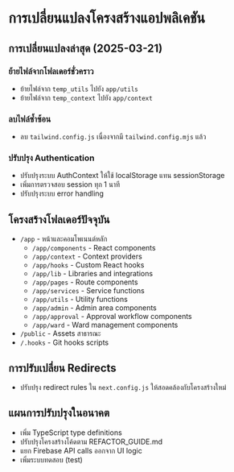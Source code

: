 # การเปลี่ยนแปลงโครงสร้างแอปพลิเคชัน

## การเปลี่ยนแปลงล่าสุด (2025-03-21)

### ย้ายไฟล์จากโฟลเดอร์ชั่วคราว
- ย้ายไฟล์จาก `temp_utils` ไปยัง `app/utils`
- ย้ายไฟล์จาก `temp_context` ไปยัง `app/context`

### ลบไฟล์ซ้ำซ้อน
- ลบ `tailwind.config.js` เนื่องจากมี `tailwind.config.mjs` แล้ว

### ปรับปรุง Authentication
- ปรับปรุงระบบ AuthContext ให้ใช้ localStorage แทน sessionStorage
- เพิ่มการตรวจสอบ session ทุก 1 นาที
- ปรับปรุงระบบ error handling

## โครงสร้างโฟลเดอร์ปัจจุบัน

- `/app` - หน้าและคอมโพเนนต์หลัก
  - `/app/components` - React components
  - `/app/context` - Context providers
  - `/app/hooks` - Custom React hooks
  - `/app/lib` - Libraries and integrations
  - `/app/pages` - Route components
  - `/app/services` - Service functions
  - `/app/utils` - Utility functions
  - `/app/admin` - Admin area components
  - `/app/approval` - Approval workflow components
  - `/app/ward` - Ward management components
- `/public` - Assets สาธารณะ
- `/.hooks` - Git hooks scripts

## การปรับเปลี่ยน Redirects
- ปรับปรุง redirect rules ใน `next.config.js` ให้สอดคล้องกับโครงสร้างใหม่

## แผนการปรับปรุงในอนาคต
- เพิ่ม TypeScript type definitions
- ปรับปรุงโครงสร้างโค้ดตาม REFACTOR_GUIDE.md
- แยก Firebase API calls ออกจาก UI logic
- เพิ่มระบบทดสอบ (test) 